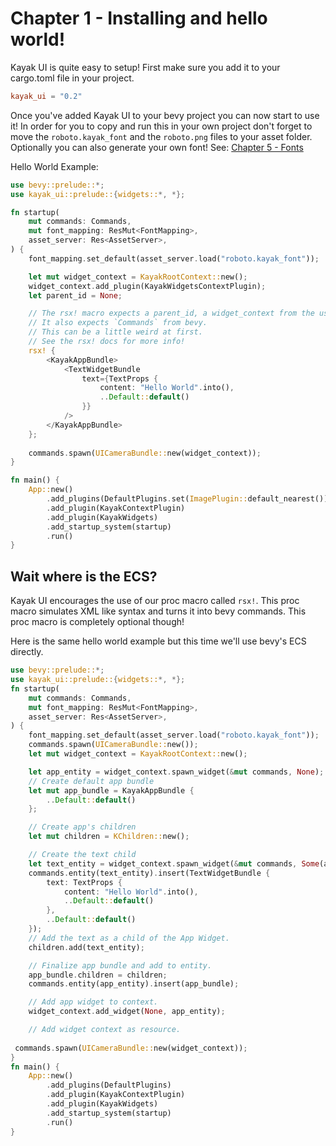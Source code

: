 # Chapter 1 - Installing and hello world!
Kayak UI is quite easy to setup! First make sure you add it to your cargo.toml file in your project. 

```toml
kayak_ui = "0.2"
```

Once you've added Kayak UI to your bevy project you can now start to use it! In order for you to copy and run this in your own project don't forget to move the `roboto.kayak_font` and the `roboto.png` files to your asset folder. Optionally you can also generate your own font! See: [Chapter 5 - Fonts](./chapter_6.md)

Hello World Example:
```rust
use bevy::prelude::*;
use kayak_ui::prelude::{widgets::*, *};

fn startup(
    mut commands: Commands,
    mut font_mapping: ResMut<FontMapping>,
    asset_server: Res<AssetServer>,
) {
    font_mapping.set_default(asset_server.load("roboto.kayak_font"));

    let mut widget_context = KayakRootContext::new();
    widget_context.add_plugin(KayakWidgetsContextPlugin);
    let parent_id = None;

    // The rsx! macro expects a parent_id, a widget_context from the user.
    // It also expects `Commands` from bevy.
    // This can be a little weird at first. 
    // See the rsx! docs for more info!
    rsx! {
        <KayakAppBundle>
            <TextWidgetBundle
                text={TextProps {
                    content: "Hello World".into(),
                    ..Default::default()
                }}
            />
        </KayakAppBundle>
    };
    
    commands.spawn(UICameraBundle::new(widget_context));
}

fn main() {
    App::new()
        .add_plugins(DefaultPlugins.set(ImagePlugin::default_nearest()))
        .add_plugin(KayakContextPlugin)
        .add_plugin(KayakWidgets)
        .add_startup_system(startup)
        .run()
}
```

## Wait where is the ECS?
Kayak UI encourages the use of our proc macro called `rsx!`. This proc macro simulates XML like syntax and turns it into bevy commands. This proc macro is completely optional though!

Here is the same hello world example but this time we'll use bevy's ECS directly.

```rust
use bevy::prelude::*;
use kayak_ui::prelude::{widgets::*, *};
fn startup(
    mut commands: Commands,
    mut font_mapping: ResMut<FontMapping>,
    asset_server: Res<AssetServer>,
) {
    font_mapping.set_default(asset_server.load("roboto.kayak_font"));
    commands.spawn(UICameraBundle::new());
    let mut widget_context = KayakRootContext::new();

    let app_entity = widget_context.spawn_widget(&mut commands, None);
    // Create default app bundle
    let mut app_bundle = KayakAppBundle {
        ..Default::default()
    };

    // Create app's children
    let mut children = KChildren::new();

    // Create the text child
    let text_entity = widget_context.spawn_widget(&mut commands, Some(app_entity));
    commands.entity(text_entity).insert(TextWidgetBundle {
        text: TextProps {
            content: "Hello World".into(),
            ..Default::default()
        },
        ..Default::default()
    });
    // Add the text as a child of the App Widget.
    children.add(text_entity);

    // Finalize app bundle and add to entity.
    app_bundle.children = children;
    commands.entity(app_entity).insert(app_bundle);

    // Add app widget to context.
    widget_context.add_widget(None, app_entity);

    // Add widget context as resource.
    
 commands.spawn(UICameraBundle::new(widget_context));
}
fn main() {
    App::new()
        .add_plugins(DefaultPlugins)
        .add_plugin(KayakContextPlugin)
        .add_plugin(KayakWidgets)
        .add_startup_system(startup)
        .run()
}

```
